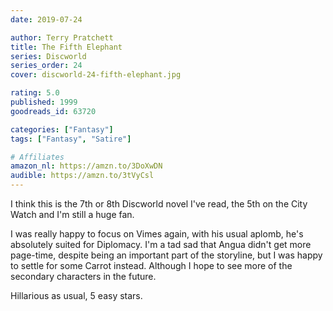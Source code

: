 ```yaml
---
date: 2019-07-24

author: Terry Pratchett
title: The Fifth Elephant
series: Discworld
series_order: 24
cover: discworld-24-fifth-elephant.jpg

rating: 5.0
published: 1999
goodreads_id: 63720

categories: ["Fantasy"]
tags: ["Fantasy", "Satire"]

# Affiliates
amazon_nl: https://amzn.to/3DoXwDN
audible: https://amzn.to/3tVyCsl
---
```


I think this is the 7th or 8th Discworld novel I've read, the 5th on the City Watch and I'm still a huge fan.

<!--more-->

I was really happy to focus on Vimes again, with his usual aplomb, he's absolutely suited for Diplomacy. I'm a tad sad that Angua didn't get more page-time, despite being an important part of the storyline, but I was happy to settle for some Carrot instead. Although I hope to see more of the secondary characters in the future.

Hillarious as usual, 5 easy stars.
